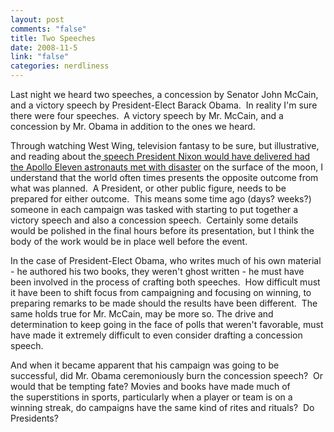```yaml
--- 
layout: post
comments: "false"
title: Two Speeches
date: 2008-11-5
link: "false"
categories: nerdliness
---
```

Last night we heard two speeches, a concession by Senator John McCain, and a victory speech by President-Elect Barack Obama.  In reality I'm sure there were four speeches.  A victory speech by Mr. McCain, and a concession by Mr. Obama in addition to the ones we heard.

Through watching West Wing, television fantasy to be sure, but illustrative, and reading about the<a title="In Event of Moon Disaster" href="http://en.wikisource.org/wiki/In_Event_of_Moon_Disaster"> speech President Nixon would have delivered had the Apollo Eleven astronauts met with disaster</a> on the surface of the moon, I understand that the world often times presents the opposite outcome from what was planned.  A President, or other public figure, needs to be prepared for either outcome.  This means some time ago (days? weeks?) someone in each campaign was tasked with starting to put together a victory speech and also a concession speech.  Certainly some details would be polished in the final hours before its presentation, but I think the body of the work would be in place well before the event.

In the case of President-Elect Obama, who writes much of his own material - he authored his two books, they weren't ghost written - he must have been involved in the process of crafting both speeches.  How difficult must it have been to shift focus from campaigning and focusing on winning, to preparing remarks to be made should the results have been different.  The same holds true for Mr. McCain, may be more so. The drive and determination to keep going in the face of polls that weren't favorable, must have made it extremely difficult to even consider drafting a concession speech.

And when it became apparent that his campaign was going to be successful, did Mr. Obama ceremoniously burn the concession speech?  Or would that be tempting fate? Movies and books have made much of the superstitions in sports, particularly when a player or team is on a winning streak, do campaigns have the same kind of rites and rituals?  Do Presidents?

